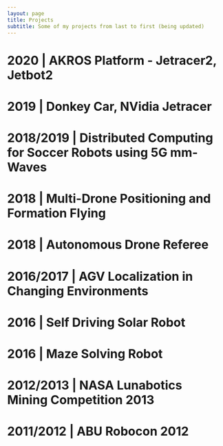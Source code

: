 ```yaml
---
layout: page
title: Projects
subtitle: Some of my projects from last to first (being updated)
---
```


# 2020 | AKROS Platform - Jetracer2, Jetbot2

# 2019 | Donkey Car, NVidia Jetracer

# 2018/2019 | Distributed Computing for Soccer Robots using 5G mm-Waves

# 2018 | Multi-Drone Positioning and Formation Flying

# 2018 | Autonomous Drone Referee

# 2016/2017 | AGV Localization in Changing Environments

# 2016 | Self Driving Solar Robot

# 2016 | Maze Solving Robot

# 2012/2013 | NASA Lunabotics Mining Competition 2013

# 2011/2012 | ABU Robocon 2012




